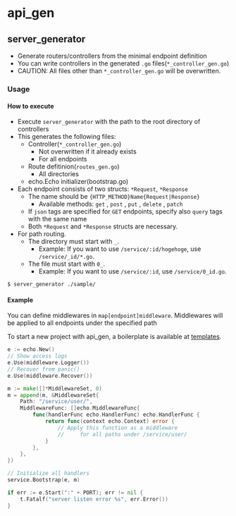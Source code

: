 # api_gen
## server_generator

- Generate routers/controllers from the minimal endpoint definition
- You can write controllers in the generated `.go` files(`*_controller_gen.go`)
- CAUTION: All files other than `*_controller_gen.go` will be overwritten.

### Usage
#### How to execute
- Execute `server_generator` with the path to the root directory of controllers
- This generates the following files:
    - Controller(`*_controller_gen.go`)
        - Not overwritten if it already exists
        - For all endpoints
    - Route defitinion(`routes_gen.go`)
        - All directories
    - echo.Echo initializer(bootstrap.go)
- Each endpoint consists of two structs: `*Request`, `*Response`
    - The name should be `{HTTP_METHOD}Name{Request|Response}`
        - Available methods: `get` , `post` , `put` , `delete` , `patch`
    - If `json` tags are specified for `GET` endpoints,  specify also `query` tags with the same name
    - Both `*Request` and `*Response` structs are necessary.
- For path routing.
    - The directory must start with `_`.
        - Example: If you want to use `/service/:id/hogehoge`, use `/service/_id/*.go`.
    - The file must start with `0_`.
        - Example: If you want to use `/service/:id`, use `/service/0_id.go`.

```console
$ server_generator ./sample/
```

#### Example

You can define middlewares in `map[endpoint]middleware`.
Middlewares will be applied to all endpoints under the specified path

To start a new project with api_gen, a boilerplate is available at [templates](../templates).

```go
e := echo.New()
// Show access logs
e.Use(middleware.Logger())
// Recover from panic()
e.Use(middleware.Recover())

m := make([]*MiddlewareSet, 0)
m = append(m, &MiddlewareSet{
	Path: "/service/user/",
	MiddlewareFunc: []echo.MiddlewareFunc{
		func(handlerFunc echo.HandlerFunc) echo.HandlerFunc {
			return func(context echo.Context) error {
				// Apply this function as a middleware
				//     for all paths under /service/user/
			}
		},
	},
})

// Initialize all handlers
service.Bootstrap(e, m)

if err := e.Start(":" + PORT); err != nil {
	t.Fatalf("server listen error %s", err.Error())
}
```

